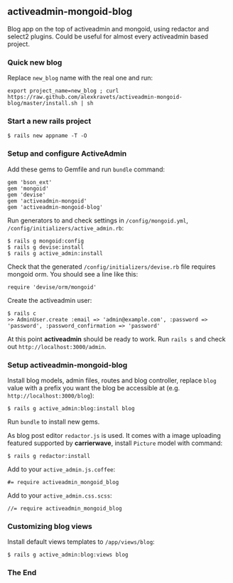 ## activeadmin-mongoid-blog

Blog app on the top of activeadmin and mongoid, using redactor and select2 plugins. Could be useful for almost every activeadmin based project.

### Quick new blog

Replace `new_blog` name with the real one and run:

    export project_name=new_blog ; curl https://raw.github.com/alexkravets/activeadmin-mongoid-blog/master/install.sh | sh

### Start a new rails project

    $ rails new appname -T -O

### Setup and configure ActiveAdmin

Add these gems to Gemfile and run `bundle` command:

    gem 'bson_ext'
    gem 'mongoid'
    gem 'devise'
    gem 'activeadmin-mongoid'
    gem 'activeadmin-mongoid-blog'

Run generators to and check settings in `/config/mongoid.yml`, `/config/initializers/active_admin.rb`:

    $ rails g mongoid:config
    $ rails g devise:install
    $ rails g active_admin:install

Check that the generated `/config/initializers/devise.rb` file requires mongoid orm. You should see a line like this:

    require 'devise/orm/mongoid'

Create the activeadmin user:

    $ rails c
    >> AdminUser.create :email => 'admin@example.com', :password => 'password', :password_confirmation => 'password'

At this point **activeadmin** should be ready to work. Run `rails s` and check out `http://localhost:3000/admin`.

### Setup activeadmin-mongoid-blog

Install blog models, admin files, routes and blog controller, replace `blog` value with a prefix you want the blog be accessible at (e.g. `http://localhost:3000/blog`):

    $ rails g active_admin:blog:install blog

Run `bundle` to install new gems.

As blog post editor `redactor.js` is used. It comes with a image uploading featured supported by **carrierwave**, install `Picture` model with command:

    $ rails g redactor:install

Add to your `active_admin.js.coffee`:

    #= require activeadmin_mongoid_blog

Add to your `active_admin.css.scss`:

    //= require activeadmin_mongoid_blog

### Customizing blog views

Install default views templates to `/app/views/blog`:

    $ rails g active_admin:blog:views blog

### The End


